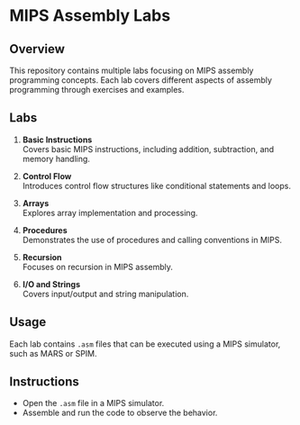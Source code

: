 # MIPS Assembly Labs

## Overview
This repository contains multiple labs focusing on MIPS assembly programming concepts. Each lab covers different aspects of assembly programming through exercises and examples.

## Labs
1. **Basic Instructions**  
   Covers basic MIPS instructions, including addition, subtraction, and memory handling.

2. **Control Flow**  
   Introduces control flow structures like conditional statements and loops.

3. **Arrays**  
   Explores array implementation and processing.

4. **Procedures**  
   Demonstrates the use of procedures and calling conventions in MIPS.

5. **Recursion**  
   Focuses on recursion in MIPS assembly.

6. **I/O and Strings**  
   Covers input/output and string manipulation.

## Usage
Each lab contains `.asm` files that can be executed using a MIPS simulator, such as MARS or SPIM.

## Instructions
- Open the `.asm` file in a MIPS simulator.
- Assemble and run the code to observe the behavior.

